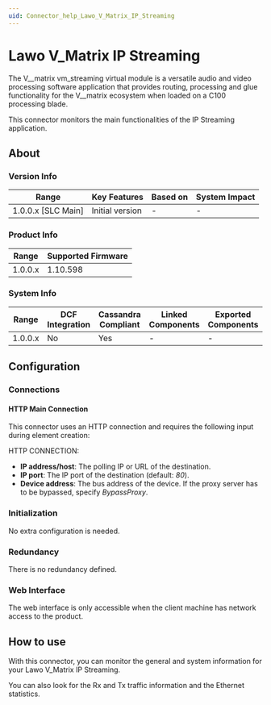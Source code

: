 ```yaml
---
uid: Connector_help_Lawo_V_Matrix_IP_Streaming
---
```


# Lawo V_Matrix IP Streaming

The V\_\_matrix vm_streaming virtual module is a versatile audio and video processing software application that provides routing, processing and glue functionality for the V\_\_matrix ecosystem when loaded on a C100 processing blade.

This connector monitors the main functionalities of the IP Streaming application.

## About

### Version Info

| Range                | Key Features     | Based on     | System Impact     |
|----------------------|------------------|--------------|-------------------|
| 1.0.0.x \[SLC Main\] | Initial version  | \-           | \-                |

### Product Info

| Range     | Supported Firmware     |
|-----------|------------------------|
| 1.0.0.x   | 1.10.598               |

### System Info

| Range     | DCF Integration     | Cassandra Compliant     | Linked Components     | Exported Components     |
|-----------|---------------------|-------------------------|-----------------------|-------------------------|
| 1.0.0.x   | No                  | Yes                     | \-                    | \-                      |

## Configuration

### Connections

#### HTTP Main Connection

This connector uses an HTTP connection and requires the following input during element creation:

HTTP CONNECTION:

- **IP address/host**: The polling IP or URL of the destination.
- **IP port**: The IP port of the destination (default: *80*).
- **Device address**: The bus address of the device. If the proxy server has to be bypassed, specify *BypassProxy*.

### Initialization

No extra configuration is needed.

### Redundancy

There is no redundancy defined.

### Web Interface

The web interface is only accessible when the client machine has network access to the product.

## How to use

With this connector, you can monitor the general and system information for your Lawo V_Matrix IP Streaming.

You can also look for the Rx and Tx traffic information and the Ethernet statistics.
